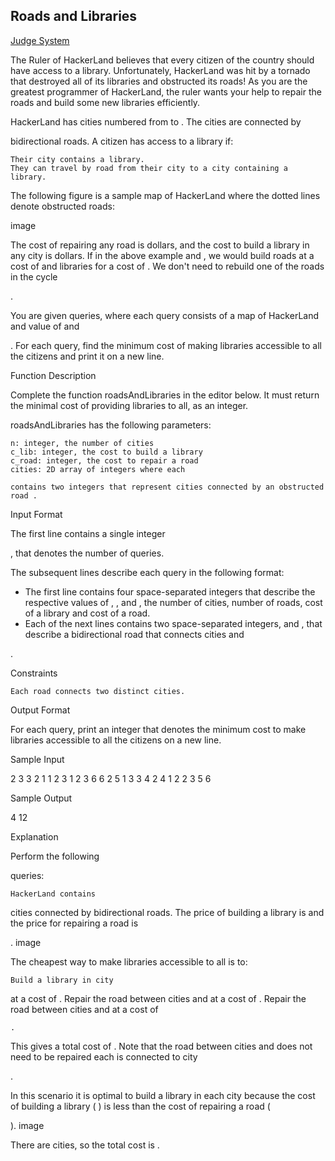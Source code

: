 ## Roads and Libraries

[Judge System](https://www.hackerrank.com/challenges/torque-and-development/problem)

The Ruler of HackerLand believes that every citizen of the country should have access to a library. Unfortunately, HackerLand was hit by a tornado that destroyed all of its libraries and obstructed its roads! As you are the greatest programmer of HackerLand, the ruler wants your help to repair the roads and build some new libraries efficiently.

HackerLand has
cities numbered from to . The cities are connected by

bidirectional roads. A citizen has access to a library if:

    Their city contains a library.
    They can travel by road from their city to a city containing a library.

The following figure is a sample map of HackerLand where the dotted lines denote obstructed roads:

image

The cost of repairing any road is
dollars, and the cost to build a library in any city is dollars. If in the above example and , we would build roads at a cost of and libraries for a cost of . We don't need to rebuild one of the roads in the cycle

.

You are given
queries, where each query consists of a map of HackerLand and value of and

. For each query, find the minimum cost of making libraries accessible to all the citizens and print it on a new line.

Function Description

Complete the function roadsAndLibraries in the editor below. It must return the minimal cost of providing libraries to all, as an integer.

roadsAndLibraries has the following parameters:

    n: integer, the number of cities
    c_lib: integer, the cost to build a library
    c_road: integer, the cost to repair a road
    cities: 2D array of integers where each 

    contains two integers that represent cities connected by an obstructed road .

Input Format

The first line contains a single integer

, that denotes the number of queries.

The subsequent lines describe each query in the following format:
- The first line contains four space-separated integers that describe the respective values of
, , and , the number of cities, number of roads, cost of a library and cost of a road.
- Each of the next lines contains two space-separated integers, and , that describe a bidirectional road that connects cities and

.

Constraints

    Each road connects two distinct cities.

Output Format

For each query, print an integer that denotes the minimum cost to make libraries accessible to all the citizens on a new line.

Sample Input

2
3 3 2 1
1 2
3 1
2 3
6 6 2 5
1 3
3 4
2 4
1 2
2 3
5 6

Sample Output

4
12

Explanation

Perform the following

queries:

    HackerLand contains 

cities connected by bidirectional roads. The price of building a library is and the price for repairing a road is

.
image

The cheapest way to make libraries accessible to all is to:

    Build a library in city 

at a cost of
.
Repair the road between cities
and at a cost of
.
Repair the road between cities
and at a cost of

    .

This gives a total cost of
. Note that the road between cities and does not need to be repaired each is connected to city

.

In this scenario it is optimal to build a library in each city because the cost of building a library (
) is less than the cost of repairing a road (

).
image

There are
cities, so the total cost is .
